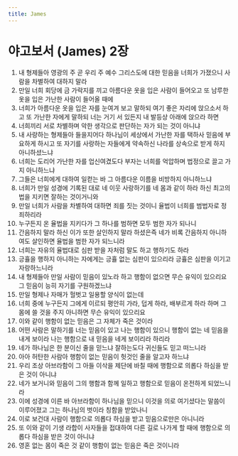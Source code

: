 ```yaml
---
title: James
---
```


# 야고보서 (James) 2장
1. 내 형제들아 영광의 주 곧 우리 주 예수 그리스도에 대한 믿음을 너희가 가졌으니 사람을 차별하여 대하지 말라
1. 만일 너희 회당에 금 가락지를 끼고 아름다운 옷을 입은 사람이 들어오고 또 남루한 옷을 입은 가난한 사람이 들어올 때에
1. 너희가 아름다운 옷을 입은 자를 눈여겨 보고 말하되 여기 좋은 자리에 앉으소서 하고 또 가난한 자에게 말하되 너는 거기 서 있든지 내 발등상 아래에 앉으라 하면
1. 너희끼리 서로 차별하며 악한 생각으로 판단하는 자가 되는 것이 아니냐
1. 내 사랑하는 형제들아 들을지어다 하나님이 세상에서 가난한 자를 택하사 믿음에 부요하게 하시고 또 자기를 사랑하는 자들에게 약속하신 나라를 상속으로 받게 하지 아니하셨느냐
1. 너희는 도리어 가난한 자를 업신여겼도다 부자는 너희를 억압하며 법정으로 끌고 가지 아니하느냐
1. 그들은 너희에게 대하여 일컫는 바 그 아름다운 이름을 비방하지 아니하느냐
1. 너희가 만일 성경에 기록된 대로 네 이웃 사랑하기를 네 몸과 같이 하라 하신 최고의 법을 지키면 잘하는 것이거니와
1. 만일 너희가 사람을 차별하여 대하면 죄를 짓는 것이니 율법이 너희를 범법자로 정죄하리라
1. 누구든지 온 율법을 지키다가 그 하나를 범하면 모두 범한 자가 되나니
1. 간음하지 말라 하신 이가 또한 살인하지 말라 하셨은즉 네가 비록 간음하지 아니하여도 살인하면 율법을 범한 자가 되느니라
1. 너희는 자유의 율법대로 심판 받을 자처럼 말도 하고 행하기도 하라
1. 긍휼을 행하지 아니하는 자에게는 긍휼 없는 심판이 있으리라 긍휼은 심판을 이기고 자랑하느니라
1. 내 형제들아 만일 사람이 믿음이 있노라 하고 행함이 없으면 무슨 유익이 있으리요 그 믿음이 능히 자기를 구원하겠느냐
1. 만일 형제나 자매가 헐벗고 일용할 양식이 없는데
1. 너희 중에 누구든지 그에게 이르되 평안히 가라, 덥게 하라, 배부르게 하라 하며 그 몸에 쓸 것을 주지 아니하면 무슨 유익이 있으리요
1. 이와 같이 행함이 없는 믿음은 그 자체가 죽은 것이라
1. 어떤 사람은 말하기를 너는 믿음이 있고 나는 행함이 있으니 행함이 없는 네 믿음을 내게 보이라 나는 행함으로 내 믿음을 네게 보이리라 하리라
1. 네가 하나님은 한 분이신 줄을 믿느냐 잘하는도다 귀신들도 믿고 떠느니라
1. 아아 허탄한 사람아 행함이 없는 믿음이 헛것인 줄을 알고자 하느냐
1. 우리 조상 아브라함이 그 아들 이삭을 제단에 바칠 때에 행함으로 의롭다 하심을 받은 것이 아니냐
1. 네가 보거니와 믿음이 그의 행함과 함께 일하고 행함으로 믿음이 온전하게 되었느니라
1. 이에 성경에 이른 바 아브라함이 하나님을 믿으니 이것을 의로 여기셨다는 말씀이 이루어졌고 그는 하나님의 벗이라 칭함을 받았나니
1. 이로 보건대 사람이 행함으로 의롭다 하심을 받고 믿음으로만은 아니니라
1. 또 이와 같이 기생 라합이 사자들을 접대하여 다른 길로 나가게 할 때에 행함으로 의롭다 하심을 받은 것이 아니냐
1. 영혼 없는 몸이 죽은 것 같이 행함이 없는 믿음은 죽은 것이니라